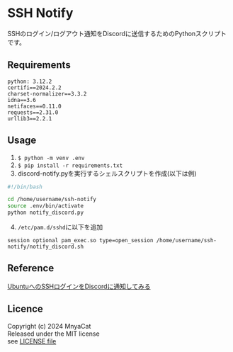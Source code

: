 # SSH Notify

SSHのログイン/ログアウト通知をDiscordに送信するためのPythonスクリプトです。

## Requirements

```
python: 3.12.2
certifi==2024.2.2
charset-normalizer==3.3.2
idna==3.6
netifaces==0.11.0
requests==2.31.0
urllib3==2.2.1
```

## Usage

1. `$ python -m venv .env`
2. `$ pip install -r requirements.txt`
3. discord-notify.pyを実行するシェルスクリプトを作成(以下は例)

```bash
#!/bin/bash

cd /home/username/ssh-notify
source .env/bin/activate
python notify_discord.py
```

4. `/etc/pam.d/sshd`に以下を追加

```
session optional pam_exec.so type=open_session /home/username/ssh-notify/notify_discord.sh
```

## Reference

[UbuntuへのSSHログインをDiscordに通知してみる](https://zenn.dev/myuki/articles/4324ab701fe5ab)

## Licence

Copyright (c) 2024 MnyaCat  
Released under the MIT license  
see [LICENSE file](./LICENSE)
